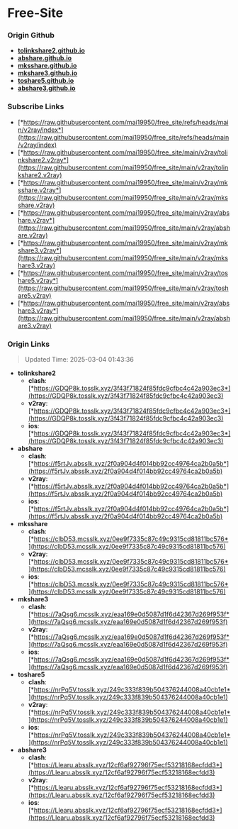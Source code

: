 # Free-Site

### Origin Github

- [**tolinkshare2.github.io**](https://github.com/tolinkshare2/tolinkshare2.github.io)
- [**abshare.github.io**](https://github.com/abshare/abshare.github.io)
- [**mksshare.github.io**](https://github.com/mksshare/mksshare.github.io)
- [**mkshare3.github.io**](https://github.com/mkshare3/mkshare3.github.io)
- [**toshare5.github.io**](https://github.com/toshare5/toshare5.github.io)
- [**abshare3.github.io**](https://github.com/abshare3/abshare3.github.io)

### Subscribe Links

- [*https://raw.githubusercontent.com/mai19950/free_site/refs/heads/main/v2ray/index*](https://raw.githubusercontent.com/mai19950/free_site/refs/heads/main/v2ray/index)
- [*https://raw.githubusercontent.com/mai19950/free_site/main/v2ray/tolinkshare2.v2ray*](https://raw.githubusercontent.com/mai19950/free_site/main/v2ray/tolinkshare2.v2ray)
- [*https://raw.githubusercontent.com/mai19950/free_site/main/v2ray/mksshare.v2ray*](https://raw.githubusercontent.com/mai19950/free_site/main/v2ray/mksshare.v2ray)
- [*https://raw.githubusercontent.com/mai19950/free_site/main/v2ray/abshare.v2ray*](https://raw.githubusercontent.com/mai19950/free_site/main/v2ray/abshare.v2ray)
- [*https://raw.githubusercontent.com/mai19950/free_site/main/v2ray/mkshare3.v2ray*](https://raw.githubusercontent.com/mai19950/free_site/main/v2ray/mkshare3.v2ray)
- [*https://raw.githubusercontent.com/mai19950/free_site/main/v2ray/toshare5.v2ray*](https://raw.githubusercontent.com/mai19950/free_site/main/v2ray/toshare5.v2ray)
- [*https://raw.githubusercontent.com/mai19950/free_site/main/v2ray/abshare3.v2ray*](https://raw.githubusercontent.com/mai19950/free_site/main/v2ray/abshare3.v2ray)

### Origin Links

> Updated Time: 2025-03-04 01:43:36

- **tolinkshare2**
  - **clash**: [*https://GDQP8k.tosslk.xyz/3f43f71824f85fdc9cfbc4c42a903ec3*](https://GDQP8k.tosslk.xyz/3f43f71824f85fdc9cfbc4c42a903ec3)
  - **v2ray**: [*https://GDQP8k.tosslk.xyz/3f43f71824f85fdc9cfbc4c42a903ec3*](https://GDQP8k.tosslk.xyz/3f43f71824f85fdc9cfbc4c42a903ec3)
  - **ios**: [*https://GDQP8k.tosslk.xyz/3f43f71824f85fdc9cfbc4c42a903ec3*](https://GDQP8k.tosslk.xyz/3f43f71824f85fdc9cfbc4c42a903ec3)
- **abshare**
  - **clash**: [*https://f5rtJv.absslk.xyz/2f0a904d4f014bb92cc49764ca2b0a5b*](https://f5rtJv.absslk.xyz/2f0a904d4f014bb92cc49764ca2b0a5b)
  - **v2ray**: [*https://f5rtJv.absslk.xyz/2f0a904d4f014bb92cc49764ca2b0a5b*](https://f5rtJv.absslk.xyz/2f0a904d4f014bb92cc49764ca2b0a5b)
  - **ios**: [*https://f5rtJv.absslk.xyz/2f0a904d4f014bb92cc49764ca2b0a5b*](https://f5rtJv.absslk.xyz/2f0a904d4f014bb92cc49764ca2b0a5b)
- **mksshare**
  - **clash**: [*https://clbD53.mcsslk.xyz/0ee9f7335c87c49c9315cd81811bc576*](https://clbD53.mcsslk.xyz/0ee9f7335c87c49c9315cd81811bc576)
  - **v2ray**: [*https://clbD53.mcsslk.xyz/0ee9f7335c87c49c9315cd81811bc576*](https://clbD53.mcsslk.xyz/0ee9f7335c87c49c9315cd81811bc576)
  - **ios**: [*https://clbD53.mcsslk.xyz/0ee9f7335c87c49c9315cd81811bc576*](https://clbD53.mcsslk.xyz/0ee9f7335c87c49c9315cd81811bc576)
- **mkshare3**
  - **clash**: [*https://7aQsg6.mcsslk.xyz/eaa169e0d5087d1f6d42367d269f953f*](https://7aQsg6.mcsslk.xyz/eaa169e0d5087d1f6d42367d269f953f)
  - **v2ray**: [*https://7aQsg6.mcsslk.xyz/eaa169e0d5087d1f6d42367d269f953f*](https://7aQsg6.mcsslk.xyz/eaa169e0d5087d1f6d42367d269f953f)
  - **ios**: [*https://7aQsg6.mcsslk.xyz/eaa169e0d5087d1f6d42367d269f953f*](https://7aQsg6.mcsslk.xyz/eaa169e0d5087d1f6d42367d269f953f)
- **toshare5**
  - **clash**: [*https://nrPq5V.tosslk.xyz/249c333f839b504376244008a40cb1e1*](https://nrPq5V.tosslk.xyz/249c333f839b504376244008a40cb1e1)
  - **v2ray**: [*https://nrPq5V.tosslk.xyz/249c333f839b504376244008a40cb1e1*](https://nrPq5V.tosslk.xyz/249c333f839b504376244008a40cb1e1)
  - **ios**: [*https://nrPq5V.tosslk.xyz/249c333f839b504376244008a40cb1e1*](https://nrPq5V.tosslk.xyz/249c333f839b504376244008a40cb1e1)
- **abshare3**
  - **clash**: [*https://Llearu.absslk.xyz/12cf6af92796f75ecf53218168ecfdd3*](https://Llearu.absslk.xyz/12cf6af92796f75ecf53218168ecfdd3)
  - **v2ray**: [*https://Llearu.absslk.xyz/12cf6af92796f75ecf53218168ecfdd3*](https://Llearu.absslk.xyz/12cf6af92796f75ecf53218168ecfdd3)
  - **ios**: [*https://Llearu.absslk.xyz/12cf6af92796f75ecf53218168ecfdd3*](https://Llearu.absslk.xyz/12cf6af92796f75ecf53218168ecfdd3)
